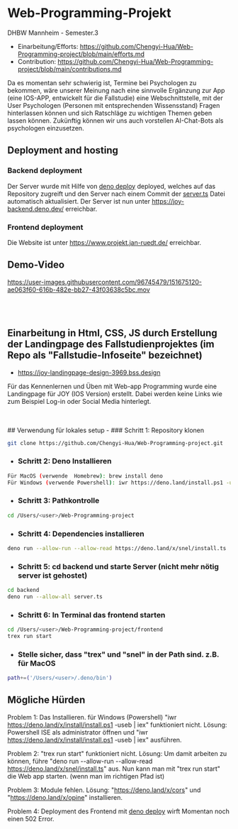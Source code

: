 # Web-Programming-Projekt
DHBW Mannheim - Semester.3
- Einarbeitung/Efforts: https://github.com/Chengyi-Hua/Web-Programming-project/blob/main/efforts.md
- Contribution: https://github.com/Chengyi-Hua/Web-Programming-project/blob/main/contributions.md

Da es momentan sehr schwierig ist, Termine bei Psychologen zu bekommen, wäre unserer Meinung nach eine sinnvolle Ergänzung zur App (eine IOS-APP, entwickelt für die Fallstudie) eine Webschnittstelle, mit der User Psychologen (Personen mit entsprechenden Wissensstand) Fragen hinterlassen können und sich Ratschläge zu wichtigen Themen geben lassen können. Zukünftig können wir uns auch vorstellen AI-Chat-Bots als psychologen einzusetzen.
<br/>
## Deployment and hosting

### Backend deployment
Der Server wurde mit Hilfe von [deno deploy](https://deno.com/deploy) deployed, welches auf das Repository zugreift und den Server nach einem Commit der [server.ts](/backend/server.ts) Datei automatisch aktualisiert. Der Server ist nun unter https://joy-backend.deno.dev/ erreichbar. 

### Frontend deployment
Die Website ist unter https://www.projekt.jan-ruedt.de/ erreichbar. 
<br/>
## Demo-Video




https://user-images.githubusercontent.com/96745479/151675120-ae063f60-616b-482e-bb27-43f03638c5bc.mov

<br/>
<br/>

## Einarbeitung in Html, CSS, JS durch Erstellung der Landingpage des Fallstudienprojektes (im Repo als "Fallstudie-Infoseite" bezeichnet)

- https://joy-landingpage-design-3969.bss.design

Für das Kennenlernen und Üben mit Web-app Programming wurde eine Landingpage für JOY (IOS Version) erstellt. Dabei werden keine Links wie zum Beispiel Log-in oder Social Media hinterlegt.   

<br/>
<br/>
## Verwendung für lokales setup
- ### Schritt 1: Repository klonen 

```bash
git clone https://github.com/Chengyi-Hua/Web-Programming-project.git
```
- ### Schritt 2: Deno Installieren

```bash
Für MacOS (verwende  Homebrew): brew install deno
Für Windows (verwende Powershell): iwr https://deno.land/install.ps1 -useb | iex
```
- ### Schritt 3: Pathkontrolle 
```bash
cd /Users/<user>/Web-Programming-project
```
- ### Schritt 4: Dependencies installieren
```bash
deno run --allow-run --allow-read https://deno.land/x/snel/install.ts
```
- ### Schritt 5: cd backend und starte Server (nicht mehr nötig server ist gehostet)
```bash
cd backend
deno run --allow-all server.ts
```
- ### Schritt 6: In Terminal das frontend starten
```bash
cd /Users/<user>/Web-Programming-project/frontend
trex run start
```
- ### Stelle sicher, dass "trex" und "snel" in der Path sind. z.B. für MacOS
```bash
path+=('/Users/<user>/.deno/bin')
```  


## Mögliche Hürden
Problem 1: Das Installieren. für Windows (Powershell) "iwr https://deno.land/x/install/install.ps1 -useb | iex" funktioniert nicht. Lösung: Powershell ISE als administrator öffnen und "iwr https://deno.land/x/install/install.ps1 -useb | iex" ausführen.

Problem 2: "trex run start" funktioniert nicht. Lösung: Um damit arbeiten zu können, führe "deno run --allow-run --allow-read https://deno.land/x/snel/install.ts" aus.
Nun kann man mit "trex run start" die Web app starten. (wenn man im richtigen Pfad ist)

Problem 3: Module fehlen. Lösung: "https://deno.land/x/cors" und "https://deno.land/x/opine" installieren.

Problem 4: Deployment des Frontend mit [deno deploy](https://deno.com/deploy) wirft Momentan noch einen 502 Error.

